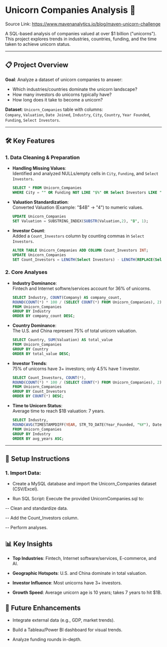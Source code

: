 
# Unicorn Companies Analysis 🦄
Source Link: https://www.mavenanalytics.io/blog/maven-unicorn-challenge

A SQL-based analysis of companies valued at over $1 billion ("unicorns"). This project explores trends in industries, countries, funding, and the time taken to achieve unicorn status.

---

## 📋 Project Overview
**Goal**: Analyze a dataset of unicorn companies to answer:  
- Which industries/countries dominate the unicorn landscape?  
- How many investors do unicorns typically have?  
- How long does it take to become a unicorn?  

**Dataset**: `Unicorn_Companies` table with columns:  
`Company`, `Valuation`, `Date Joined`, `Industry`, `City`, `Country`, `Year Founded`, `Funding`, `Select Investors`.

---

## 🛠️ Key Features
### 1. **Data Cleaning & Preparation**  
- **Handling Missing Values**:  
    Identified and analyzed NULLs/empty cells in `City`, `Funding`, and `Select Investors`.
    ```sql
    SELECT * FROM Unicorn_Companies 
    WHERE City = "" OR Funding NOT LIKE "$%" OR Select Investors LIKE "n/a";
    ```

- **Valuation Standardization**:  
    Converted Valuation (Example: "$4B" → "4") to numeric values.
    ```sql  
    UPDATE Unicorn_Companies
    SET Valuation = SUBSTRING_INDEX(SUBSTR(Valuation,2), "B", 1);
    ```

- **Investor Count**:  
    Added a `Count_Investors` column by counting commas in `Select Investors`.
    ```sql
    ALTER TABLE Unicorn_Companies ADD COLUMN Count_Investors INT;
    UPDATE Unicorn_Companies
    SET Count_Investors = LENGTH(Select Investors) - LENGTH(REPLACE(Select Investors, ",", "")) + 1;
    ```

### 2. **Core Analyses**  
- **Industry Dominance**:  
    Fintech and Internet softwre/services account for 36% of unicorns.
    ```sql
    SELECT Industry, COUNT(Company) AS company_count, 
    ROUND(COUNT(*) * 100 / (SELECT COUNT(*) FROM Unicorn_Companies), 2) AS percent_count
    FROM Unicorn_Companies
    GROUP BY Industry
    ORDER BY company_count DESC;
    ```
- **Country Dominance**:  
    The U.S. and China represent 75% of total unicorn valuation.
    ```sql
    SELECT Country, SUM(Valuation) AS total_value
    FROM Unicorn_Companies
    GROUP BY Country
    ORDER BY total_value DESC;
    ```
- **Investor Trends**:  
    75% of unicorns have 3+ investors; only 4.5% have 1 investor.
    ```sql
    SELECT Count_Investors, COUNT(*), 
    ROUND(COUNT(*) * 100 / (SELECT COUNT(*) FROM Unicorn_Companies), 2) AS percent
    FROM Unicorn_Companies
    GROUP BY Count_Investors
    ORDER BY COUNT(*) DESC;
    ```
- **Time to Unicorn Status**:  
    Average time to reach $1B valuation: 7 years.
    ```sql
    SELECT Industry, 
    ROUND(AVG(TIMESTAMPDIFF(YEAR, STR_TO_DATE(Year_Founded, "%Y"), Date_Joined)), 0) AS avg_years
    FROM Unicorn_Companies
    GROUP BY Industry
    ORDER BY avg_years ASC;
    ```
---
## 🚀 Setup Instructions
### 1. **Import Data**:

- Create a MySQL database and import the Unicorn_Companies dataset (CSV/Excel).

- Run SQL Script:
Execute the provided UnicornCompanies.sql to:

-- Clean and standardize data.

-- Add the Count_Investors column.

-- Perform analyses.

## 📊 Key Insights
- **Top Industries**: Fintech, Internet software/services, E-commerce, and AI.

- **Geographic Hotspots**: U.S. and China dominate in total valuation.

- **Investor Influence**: Most unicorns have 3+ investors.

- **Growth Speed**: Average unicorn age is 10 years; takes 7 years to hit $1B.

## 🔧 Future Enhancements
- Integrate external data (e.g., GDP, market trends).

- Build a Tableau/Power BI dashboard for visual trends.

- Analyze funding rounds in-depth.



